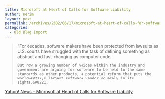 ```yaml
---
title: Microsoft at Heart of Calls for Software Liability
author: Kerim
layout: post
permalink: /archives/2002/06/17/microsoft-at-heart-of-calls-for-software-liability/
categories:
  - Old Blog Import
---
```


>   &#8220;For decades, software makers have been protected from lawsuits as U.S. courts have struggled with the task of defining something as abstract and fast-changing as computer code. 
>   
>   
>     But now a growing number of voices within the industry and government are arguing for software to be held to the same standards as other products, a potential reform that puts the world&#8217;s largest software vendor squarely in its sights.&#8221;
>   


<a href="http://story.news.yahoo.com/news?tmpl=story&cid=581&ncid=738&e=4&u=/nm/20020616/tc_nm/liability_microsoft_dc_1" onclick="_gaq.push(['_trackEvent', 'outbound-article', 'http://story.news.yahoo.com/news?tmpl=story&cid=581&ncid=738&e=4&u=/nm/20020616/tc_nm/liability_microsoft_dc_1', 'Yahoo! News &#8211; Microsoft at Heart of Calls for Software Liability']);" >Yahoo! News &#8211; Microsoft at Heart of Calls for Software Liability</a>

